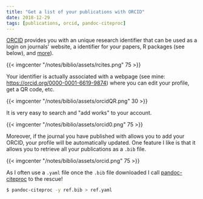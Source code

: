 ```yaml
---
title: "Get a list of your publications with ORCID"
date: 2018-12-29
tags: [publications, orcid, pandoc-citeproc]
---
```




[ORCID](https://orcid.org/) provides you with an unique research identifier that can be
used as a login on journals' website, a identifier for your papers, R packages (see below),
and [more](https://orcid.org/blog/2013/12/05/i-claimed-my-orcid-id-now-what)).


{{< imgcenter "/notes/biblio/assets/rcites.png" 75 >}}

Your identifier is actually associated with a webpage (see mine: https://orcid.org/0000-0001-6619-9874) where you can edit your profile, get a QR code, etc.

{{< imgcenter "/notes/biblio/assets/orcidQR.png" 30 >}}

It is very easy to search and "add works" to your account.

{{< imgcenter "/notes/biblio/assets/orcid0.png" 75 >}}

Moreover, if the journal you have published with allows you to add your ORCID, your profile will be automatically updated. One feature I like is that it allows you to retrieve all your publications as
a `.bib` file.

{{< imgcenter "/notes/biblio/assets/orcid.png" 75 >}}


As I often use a `.yaml` file once the `.bib` file downloaded I call [pandoc-citeproc](https://github.com/jgm/pandoc-citeproc) to the rescue!

```sh
$ pandoc-citeproc -y ref.bib > ref.yaml
```
